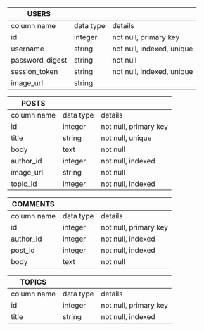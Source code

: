 | USERS           |           |                           |
|-----------------|-----------|---------------------------|
| column name     | data type | details                   |
| id              | integer   | not null, primary key     |
| username        | string    | not null, indexed, unique |
| password_digest | string    | not null                  |
| session_token   | string    | not null, indexed, unique |
| image_url       | string    |                           |


| POSTS       |           |                       |
|-------------|-----------|-----------------------|
| column name | data type | details               |
| id          | integer   | not null, primary key |
| title       | string    | not null, unique      |
| body        | text      | not null              |
| author_id   | integer   | not null, indexed     |
| image_url   | string    | not null              |
| topic_id    | integer   | not null, indexed     |


| COMMENTS     |           |                       |
|--------------|-----------|-----------------------|
| column name  | data type | details               |
| id           | integer   | not null, primary key |
| author_id    | integer   | not null, indexed     |
| post_id      | integer   | not null, indexed     |
| body         | text      | not null              |


| TOPICS       |           |                       |
|--------------|-----------|-----------------------|
| column name  | data type | details               |
| id           | integer   | not null, primary key |
| title        | string    | not null, indexed     |
